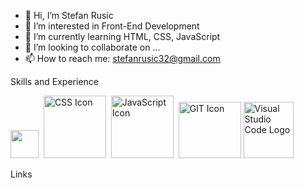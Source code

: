- 👋 Hi, I’m Stefan Rusic
- 👀 I’m interested in Front-End Development
- 🌱 I’m currently learning HTML, CSS, JavaScript
- 💞️ I’m looking to collaborate on ...
- 📫 How to reach me: stefanrusic32@gmail.com

<!---
rusic1994/rusic1994 is a ✨ special ✨ repository because its `README.md` (this file) appears on your GitHub profile.
You can click the Preview link to take a look at your changes.
--->
Skills and Experience

<img src="https://github.com/rusic1994/Images/blob/main/images/html5-logo.png" height="45px;">&nbsp;
<img src="https://github.com/rusic1994/Images/blob/main/images/css3-logo.png/" alt="CSS Icon" height="100px;" width="100px;">&nbsp;
<img src="https://github.com/rusic1994/Images/blob/main/images/javascript-logo.png" alt="JavaScript Icon" height="100px;" width="100px;">&nbsp;
<img src="https://github.com/rusic1994/Images/blob/main/images/git-logo.png" alt="GIT Icon" height="90px;" width="100px;">
<img src="https://github.com/rusic1994/Images/blob/main/images/vsc-logo.png" alt="Visual Studio Code Logo" height="90px;" width="80px;">&nbsp;


Links

